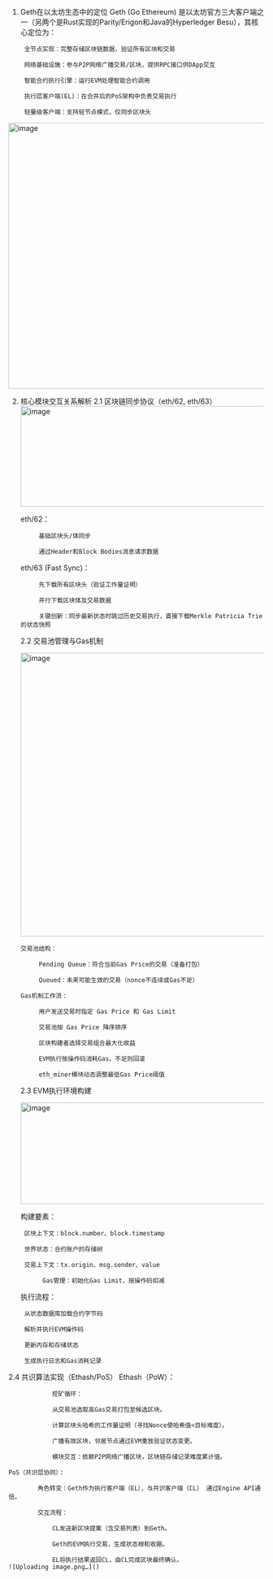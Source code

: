 1. Geth在以太坊生态中的定位
Geth (Go Ethereum) 是以太坊官方三大客户端之一（另两个是Rust实现的Parity/Erigon和Java的Hyperledger Besu），其核心定位为：
		
		全节点实现：完整存储区块链数据，验证所有区块和交易
		
		网络基础设施：参与P2P网络广播交易/区块，提供RPC接口供DApp交互
		
		智能合约执行引擎：运行EVM处理智能合约调用
		
		执行层客户端(EL)：在合并后的PoS架构中负责交易执行
		
		轻量级客户端：支持轻节点模式，仅同步区块头
<img width="591" height="524" alt="image" src="https://github.com/user-attachments/assets/9a15f6ad-d1f9-4ace-a214-df13ea1fa9d3" />


2. 核心模块交互关系解析
2.1 区块链同步协议（eth/62, eth/63）
   <img width="744" height="198" alt="image" src="https://github.com/user-attachments/assets/69d95809-8cf0-412d-aa91-5124f13030d7" />

   eth/62：

			基础区块头/体同步
			
			通过Header和Block Bodies消息请求数据
			
   eth/63 (Fast Sync)：
			
			先下载所有区块头（验证工作量证明）
			
			并行下载区块体及交易数据
			
			关键创新：同步最新状态时跳过历史交易执行，直接下载Merkle Patricia Trie的状态快照
   2.2 交易池管理与Gas机制

   <img width="721" height="559" alt="image" src="https://github.com/user-attachments/assets/a581af91-de49-4e11-97bb-507bf820990d" />
	
       交易池结构：

			Pending Queue：符合当前Gas Price的交易（准备打包）
			
			Queued：未来可能生效的交易（nonce不连续或Gas不足）
			
       Gas机制工作流：
			
			用户发送交易时指定 Gas Price 和 Gas Limit
			
			交易池按 Gas Price 降序排序
			
			区块构建者选择交易组合最大化收益
			
			EVM执行按操作码消耗Gas，不足则回滚
			
			eth_miner模块动态调整最低Gas Price阈值

   2.3 EVM执行环境构建

   <img width="737" height="200" alt="image" src="https://github.com/user-attachments/assets/1c08cec0-17ec-4a43-9397-39fba6f96728" />

   构建要素：

		区块上下文：block.number、block.timestamp
		
		世界状态：合约账户的存储树
		
		交易上下文：tx.origin、msg.sender、value
	
	         Gas管理：初始化Gas Limit，按操作码扣减

    执行流程：
		
		从状态数据库加载合约字节码
		
		解析并执行EVM操作码
		
		更新内存和存储状态
		
		生成执行日志和Gas消耗记录

2.4 共识算法实现（Ethash/PoS）
	               Ethash（PoW）：
	
				挖矿循环：
				
				从交易池选取高Gas交易打包至候选区块。
				
				计算区块头哈希的工作量证明（寻找Nonce使哈希值<目标难度）。
				
				广播有效区块，邻居节点通过EVM重放验证状态变更。
				
				模块交互：依赖P2P网络广播区块，区块链存储记录难度累计值。
	
	PoS（共识层协同）：
	
			角色转变：Geth作为执行客户端（EL），与共识客户端（CL） 通过Engine API通信。
			
			交互流程：
			
				CL发送新区块提案（含交易列表）到Geth。
				
				Geth的EVM执行交易，生成状态根和收据。
				
				EL将执行结果返回CL，由CL完成区块最终确认。
    ![Uploading image.png…]()



